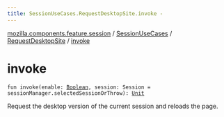 ```yaml
---
title: SessionUseCases.RequestDesktopSite.invoke - 
---
```


[mozilla.components.feature.session](../../index.html) / [SessionUseCases](../index.html) / [RequestDesktopSite](index.html) / [invoke](./invoke.html)

# invoke

`fun invoke(enable: `[`Boolean`](https://kotlinlang.org/api/latest/jvm/stdlib/kotlin/-boolean/index.html)`, session: Session = sessionManager.selectedSessionOrThrow): `[`Unit`](https://kotlinlang.org/api/latest/jvm/stdlib/kotlin/-unit/index.html)

Request the desktop version of the current session and reloads the page.

